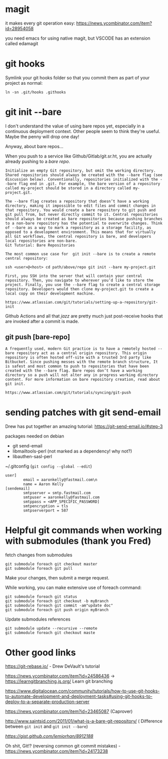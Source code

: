# magit

it makes every git operation easy: https://news.ycombinator.com/item?id=28954058

you need emacs for using native magit, but VSCODE has an extension called edamagit

# git hooks

Symlink your git hooks folder so that you commit them as part of your project as
normal:
```
ln -sn .git/hooks .githooks
```

# git init --bare
I don't understand the value of using bare repos yet, especially in a continuous deployment context. Other people seem to think they're useful. Maybe the penny will drop one day!

Anyway, about bare repos...

When you push to a service like Github/Gitlab/git.sr.ht, you are actually already pushing to a _bare repo_.

	Initialize an empty Git repository, but omit the working directory. Shared repositories should always be created with the --bare flag (see discussion below). Conventionally, repositories initialized with the --bare flag end in .git. For example, the bare version of a repository called my-project should be stored in a directory called my-project.git.

	The --bare flag creates a repository that doesn’t have a working directory, making it impossible to edit files and commit changes in that repository. You would create a bare repository to git push and git pull from, but never directly commit to it. Central repositories should always be created as bare repositories because pushing branches to a non-bare repository has the potential to overwrite changes. Think of --bare as a way to mark a repository as a storage facility, as opposed to a development environment. This means that for virtually all Git workflows, the central repository is bare, and developers local repositories are non-bare.
	Git Tutorial: Bare Repositories

	The most common use case for  git init --bare is to create a remote central repository:

	ssh <user>@<host> cd path/above/repo git init --bare my-project.git

	First, you SSH into the server that will contain your central repository. Then, you navigate to wherever you’d like to store the project. Finally, you use the --bare flag to create a central storage repository. Developers would then clone my-project.git to create a local copy on their development machine.
	
	https://www.atlassian.com/git/tutorials/setting-up-a-repository/git-init
	
Github Actions and all that _jazz_ are pretty much just post-receive hooks that are invoked after a commit is made.

## git push [bare-repo]

	A frequently used, modern Git practice is to have a remotely hosted --bare repository act as a central origin repository. This origin repository is often hosted off-site with a trusted 3rd party like Bitbucket. Since pushing messes with the remote branch structure, It is safest and most common to push to repositories that have been created with the --bare flag. Bare repos don’t have a working directory so a push will not alter any in progress working directory content. For more information on bare repository creation, read about git init.
	
	https://www.atlassian.com/git/tutorials/syncing/git-push

# sending patches with git send-email
Drew has put together an amazing tutorial: https://git-send-email.io/#step-3

packages needed on debian
- git send-email
- libmailtools-perl (not marked as a dependency! why not?)
- libauthen-sasl-perl

~/.gitconfig (`git config --global --edit`)
```
user]
        email = aaronkelly@fastmail.com\n
        name = Aaron Kelly
[sendemail]
        smtpserver = smtp.fastmail.com
        smtpuser = aaronkelly@fastmail.com
        smtppass = <APP_SPECIFIC_PASSWORD]
        smtpencryption = tls
        smtpserverport = 587
```


# Helpful git commands when working with submodules (thank you Fred)

fetch changes from submodules

```
git submodule foreach git checkout master
git submodule foreach git pull
```

Make your changes, then submit a merge request.

While working, you can make extensive use of foreach command:

```
git submodule foreach git status
git submodule foreach git checkout -b myBranch
git submodule foreach git commit -am"update doc"
git submodule foreach git push origin myBranch
```

Update submodules references

```
git submodule update --recursive --remote
git submodule foreach git checkout maste

```

# Other good links

https://git-rebase.io/ - Drew DeVault's tutorial

https://news.ycombinator.com/item?id=24586436 -> https://learngitbranching.js.org/ Learn git branching

https://www.digitalocean.com/community/tutorials/how-to-use-git-hooks-to-automate-development-and-deployment-tasks#using-git-hooks-to-deploy-to-a-separate-production-server

https://news.ycombinator.com/item?id=23465087 (Caprover)

http://www.saintsjd.com/2011/01/what-is-a-bare-git-repository/ ( Difference between `git init` and `git init --bare`)

*https://gist.github.com/lemiorhan/8912188*

Oh shit, Git!? (reversing common git commit mistakes) - https://news.ycombinator.com/item?id=24173238